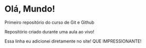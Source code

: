 # Olá, Mundo!
 Primeiro repositório do curso de Git e Github

 Repositório criado durante uma aula ao vivo!
 
 Essa linha eu adicionei diretamente no site! QUE IMPRESSIONANTE!
 
 
